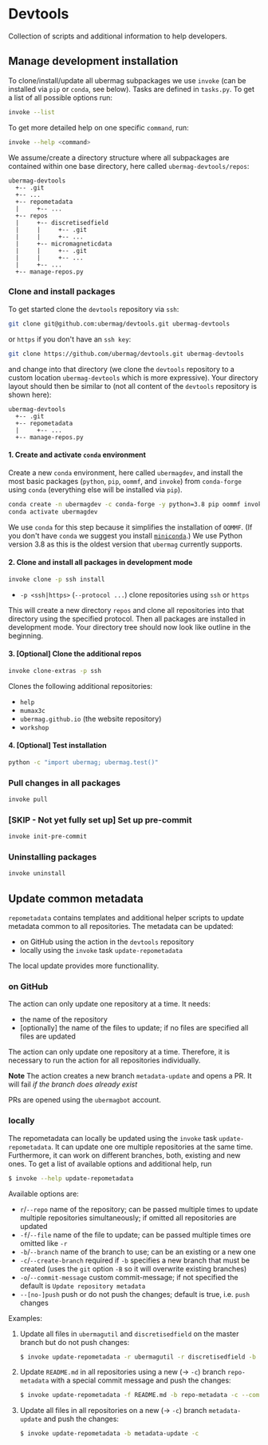 # Devtools

Collection of scripts and additional information to help developers.

## Manage development installation

To clone/install/update all ubermag subpackages we use `invoke` (can be
installed via `pip` or `conda`, see below). Tasks are defined in `tasks.py`. To
get a list of all possible options run:

```bash
invoke --list
```

To get more detailed help on one specific `command`, run:

```bash
invoke --help <command>
```

We assume/create a directory structure where all subpackages are contained
within one base directory, here called `ubermag-devtools/repos`:

    ubermag-devtools
      +-- .git
      +-- ...
      +-- repometadata
      |     +-- ...
      +-- repos
      |     +-- discretisedfield
      |     |     +-- .git
      |     |     +-- ...
      |     +-- micromagneticdata
      |     |     +-- .git
      |     |     +-- ...
      |     +-- ...
      +-- manage-repos.py

### Clone and install packages

To get started clone the `devtools` repository via `ssh`:

```bash
git clone git@github.com:ubermag/devtools.git ubermag-devtools
```

or `https` if you don't have an `ssh key`:

```bash
git clone https://github.com/ubermag/devtools.git ubermag-devtools
```

and change into that directory (we clone the `devtools` repository to a custom
location `ubermag-devtools` which is more expressive). Your directory layout
should then be similar to (not all content of the `devtools` repository is shown
here):

    ubermag-devtools
      +-- .git
      +-- repometadata
      |     +-- ...
      +-- manage-repos.py

#### 1. Create and activate `conda` environment

Create a new `conda` environment, here called `ubermagdev`, and install the most
basic packages (`python`, `pip`, `oommf`, and `invoke`) from `conda-forge` using
`conda` (everything else will be installed via `pip`).

```bash
conda create -n ubermagdev -c conda-forge -y python=3.8 pip oommf invoke
conda activate ubermagdev
```

We use `conda` for this step because it simplifies the installation of `OOMMF`.
(If you don't have `conda` we suggest you install
[`miniconda`](https://docs.conda.io/en/latest/miniconda.html).) We use Python
version 3.8 as this is the oldest version that `ubermag` currently supports.

#### 2. Clone and install all packages in development mode

```bash
invoke clone -p ssh install
```

- `-p <ssh|https>` (`--protocol ...`) clone repositories using `ssh` or `https`

This will create a new directory `repos` and clone all repositories into that
directory using the specified protocol. Then all packages are installed in
development mode. Your directory tree should now look like outline in the
beginning.

#### 3. [Optional] Clone the additional repos

```bash
invoke clone-extras -p ssh
```

Clones the following additional repositories:

- `help`
- `mumax3c`
- `ubermag.github.io` (the website repository)
- `workshop`

#### 4. [Optional] Test installation

```bash
python -c "import ubermag; ubermag.test()"
```

### Pull changes in all packages

```bash
invoke pull
```

### [SKIP - Not yet fully set up] Set up pre-commit

```bash
invoke init-pre-commit
```

### Uninstalling packages

```bash
invoke uninstall
```

## Update common metadata

`repometadata` contains templates and additional helper scripts to update
metadata common to all repositories. The metadata can be updated:
- on GitHub using the action in the `devtools` repository
- locally using the `invoke` task `update-repometadata`

The local update provides more functionallity.

### on GitHub

The action can only update one repository at a time. It needs:
- the name of the repository
- [optionally] the name of the files to update; if no files are specified all files are updated

The action can only update one repository at a time. Therefore, it is necessary to run the action for all repositories individually.

**Note** The action creates a new branch `metadata-update` and opens a PR. It will fail *if the branch does already exist*

PRs are opened using the `ubermagbot` account.

### locally

The repometadata can locally be updated using the `invoke` task `update-repometadata`. It can update one ore multiple repositories at the same time. Furthermore, it can work on different branches, both, existing and new ones. To get a list of available options and additional help, run
```bash
$ invoke --help update-repometadata
```

Available options are:
- `r`/`--repo` name of the repository; can be passed multiple times to update multiple repositories simultaneously; if omitted all repositories are updated
- `-f`/`--file` name of the file to update; can be passed multiple times ore omitted like `-r`
- `-b`/`--branch` name of the branch to use; can be an existing or a new one
- `-c`/`--create-branch` required if `-b` specifies a new branch that must be created (uses the `git` option `-B` so it will overwrite existing branches)
- `-o`/`--commit-message` custom commit-message; if not specified the default is `Update repository metadata`
- `--[no-]push` push or do not push the changes; default is true, i.e. `push` changes

Examples:

1. Update all files in `ubermagutil` and `discretisedfield` on the master branch but do not push changes:
   ```bash
   $ invoke update-repometadata -r ubermagutil -r discretisedfield -b master --no-push
   ```
   
2. Update `README.md` in all repositories using a new (-> `-c`) branch `repo-metadata` with a special commit message and push the changes:
   ```bash
   $ invoke update-repometadata -f README.md -b repo-metadata -c --commit-message "Update README.md"
   ```
   
3. Update all files in all repositories on a new (-> `-c`) branch `metadata-update` and push the changes:
   ```bash
   $ invoke update-repometadata -b metadata-update -c
   ```
